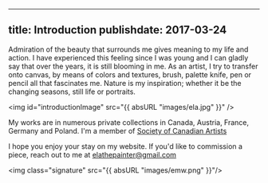 
---
title: Introduction
publishdate: 2017-03-24
---

Admiration of the beauty that surrounds me gives meaning to my life and action. I have experienced this feeling since I was young and I can gladly say that over the years, it is still blooming in me. As an artist, I try to transfer onto canvas, by means of colors and textures, brush, palette knife, pen or pencil all that fascinates me. Nature is my inspiration; whether it be the changing seasons, still life or portraits.

<img id="introductionImage" src="{{ absURL "images/ela.jpg" }}" />

My works are in numerous private collections in Canada, Austria, France, Germany and Poland. I'm a member of [Society of Canadian Artists](http://www.societyofcanadianartists.com/content/gallery/gallery_inside.aspx?id=653)

I hope you enjoy your stay on my website. If you'd like to commission a piece, reach out to me at <a href="mailto:elathepainter@gmail.com">elathepainter@gmail.com</a>

<img class="signature" src="{{ absURL "images/emw.png" }}"/>